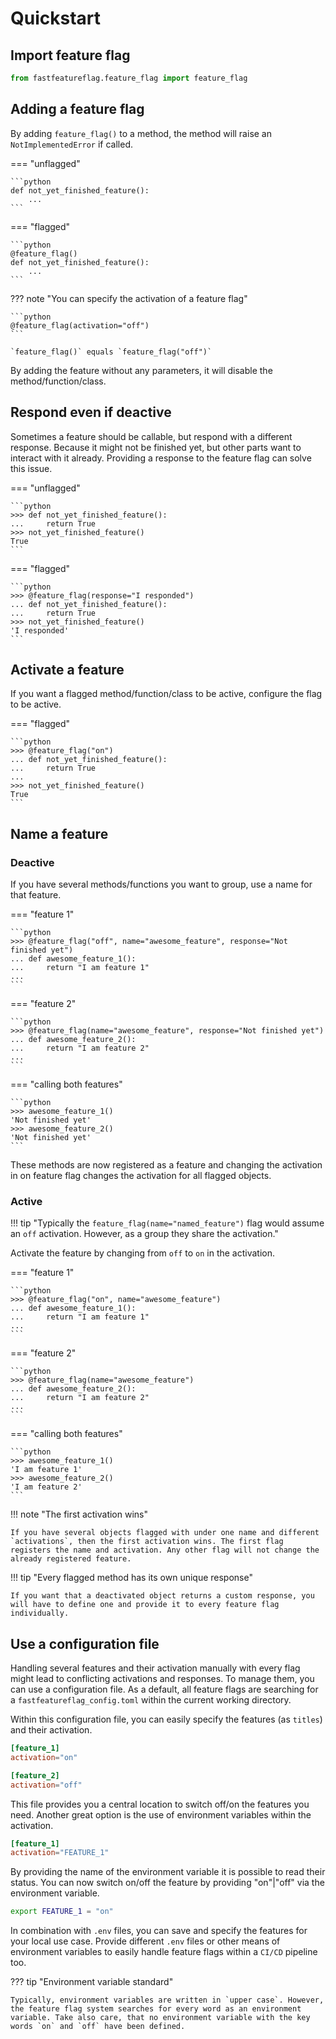 # Quickstart

## Import feature flag

```python
from fastfeatureflag.feature_flag import feature_flag
```

## Adding a feature flag

By adding `feature_flag()` to a method, the method will raise an `NotImplementedError` if called.

=== "unflagged"

    ```python
    def not_yet_finished_feature():
        ...
    ```

=== "flagged"

    ```python
    @feature_flag()
    def not_yet_finished_feature():
        ...
    ```

??? note "You can specify the activation of a feature flag"

    ```python
    @feature_flag(activation="off")
    ```

    `feature_flag()` equals `feature_flag("off")`

By adding the feature without any parameters, it will disable the method/function/class.

## Respond even if deactive

Sometimes a feature should be callable, but respond with a different response. Because it might not be finished yet, but other parts want to interact with it already. Providing a response to the feature flag can solve this issue.

=== "unflagged"

    ```python
    >>> def not_yet_finished_feature():
    ...     return True
    >>> not_yet_finished_feature()
    True
    ```

=== "flagged"

    ```python
    >>> @feature_flag(response="I responded")
    ... def not_yet_finished_feature():
    ...     return True
    >>> not_yet_finished_feature()
    'I responded'
    ```

## Activate a feature

If you want a flagged method/function/class to be active, configure the flag to be active.

=== "flagged"

    ```python
    >>> @feature_flag("on")
    ... def not_yet_finished_feature():
    ...     return True
    ...
    >>> not_yet_finished_feature()
    True
    ```

## Name a feature

### Deactive

If you have several methods/functions you want to group, use a name for that feature.

=== "feature 1"

    ```python
    >>> @feature_flag("off", name="awesome_feature", response="Not finished yet")
    ... def awesome_feature_1():
    ...     return "I am feature 1"
    ...
    ```

=== "feature 2"

    ```python
    >>> @feature_flag(name="awesome_feature", response="Not finished yet")
    ... def awesome_feature_2():
    ...     return "I am feature 2"
    ...
    ```

=== "calling both features"

    ```python
    >>> awesome_feature_1()
    'Not finished yet'
    >>> awesome_feature_2()
    'Not finished yet'
    ```

These methods are now registered as a feature and changing the activation in on feature flag changes the activation for all flagged objects.

### Active

!!! tip "Typically the `feature_flag(name="named_feature")` flag would assume an `off` activation. However, as a group they share the activation."

Activate the feature by changing from `off` to `on` in the activation.

=== "feature 1"

    ```python
    >>> @feature_flag("on", name="awesome_feature")
    ... def awesome_feature_1():
    ...     return "I am feature 1"
    ...
    ```

=== "feature 2"

    ```python
    >>> @feature_flag(name="awesome_feature")
    ... def awesome_feature_2():
    ...     return "I am feature 2"
    ...
    ```

=== "calling both features"

    ```python
    >>> awesome_feature_1()
    'I am feature 1'
    >>> awesome_feature_2()
    'I am feature 2'
    ```

!!! note "The first activation wins"

    If you have several objects flagged with under one name and different `activations`, then the first activation wins. The first flag registers the name and activation. Any other flag will not change the already registered feature.

!!! tip "Every flagged method has its own unique response"

    If you want that a deactivated object returns a custom response, you will have to define one and provide it to every feature flag individually.

## Use a configuration file

Handling several features and their activation manually with every flag might lead to conflicting activations and responses. To manage them, you can use a configuration file. As a default, all feature flags are searching for a `fastfeatureflag_config.toml` within the current working directory.

Within this configuration file, you can easily specify the features (as `titles`) and their activation.

```toml title="fastfeatureflag_config.toml"
[feature_1]
activation="on"

[feature_2]
activation="off"
```

This file provides you a central location to switch off/on the features you need. Another great option is the use of environment variables within the activation.

```toml title="fastfeatureflag_config.toml"
[feature_1]
activation="FEATURE_1"
```

By providing the name of the environment variable it is possible to read their status. You can now switch on/off the feature by providing "on"|"off" via the environment variable.

```bash
export FEATURE_1 = "on"
```

In combination with `.env` files, you can save and specify the features for your local use case. Provide different `.env` files or other means of environment variables to easily handle feature flags within a `CI/CD` pipeline too.

??? tip "Environment variable standard"

    Typically, environment variables are written in `upper case`. However, the feature flag system searches for every word as an environment variable. Take also care, that no environment variable with the key words `on` and `off` have been defined.
